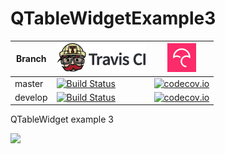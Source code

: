 # QTableWidgetExample3

Branch|[![Travis CI logo](TravisCI.png)](https://travis-ci.org)|[![Codecov logo](Codecov.png)](https://www.codecov.io)
---|---|---
master|[![Build Status](https://travis-ci.org/richelbilderbeek/QTableWidgetExample3.svg?branch=master)](https://travis-ci.org/richelbilderbeek/QTableWidgetExample3) | [![codecov.io](https://codecov.io/github/richelbilderbeek/QTableWidgetExample3/coverage.svg?branch=master)](https://codecov.io/github/richelbilderbeek/QTableWidgetExample3?branch=master)
develop|[![Build Status](https://travis-ci.org/richelbilderbeek/QTableWidgetExample3.svg?branch=develop)](https://travis-ci.org/richelbilderbeek/QTableWidgetExample3) | [![codecov.io](https://codecov.io/github/richelbilderbeek/QTableWidgetExample3/coverage.svg?branch=develop)](https://codecov.io/github/richelbilderbeek/QTableWidgetExample3?branch=develop)

QTableWidget example 3

![](QTableWidgetExample3.png)
